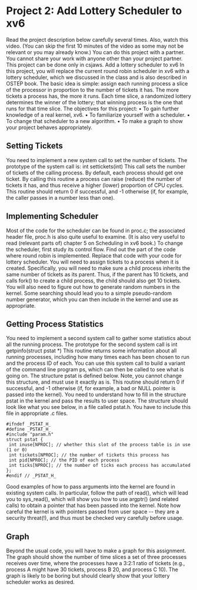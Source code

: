# Project 2: Add Lottery Scheduler to xv6


Read the project description below carefully several times. Also, watch this video. (You
can skip the first 10 minutes of the video as some may not be relevant or you may
already know.)
You can do this project with a partner. You cannot share your work with anyone other
than your project partner.
This project can be done only in csjaws.
Add a lottery scheduler to xv6
In this project, you will replace the current round robin scheduler in xv6 with a lottery
scheduler, which we discussed in the class and is also described in OSTEP book. The
basic idea is simple: assign each running process a slice of the processor in proportion
to the number of tickets it has. The more tickets a process has, the more it runs. Each
time slice, a randomized lottery determines the winner of the lottery; that winning
process is the one that runs for that time slice.
The objectives for this project:
• To gain further knowledge of a real kernel, xv6.
• To familiarize yourself with a scheduler.
• To change that scheduler to a new algorithm.
• To make a graph to show your project behaves appropriately.


## Setting Tickets

You need to implement a new system call to set the number of tickets. The prototype of
the system call is:
int settickets(int)
This call sets the number of tickets of the calling process. By default, each process
should get one ticket. By calling this routine a process can raise (reduce) the number of
tickets it has, and thus receive a higher (lower) proportion of CPU cycles. This routine 
should return 0 if successful, and -1 otherwise (if, for example, the caller passes in a
number less than one).


## Implementing Scheduler

Most of the code for the scheduler can be found in proc.c; the associated header
file, proc.h is also quite useful to examine. (It is also very useful to read (relevant parts
of) chapter 5 on Scheduling in xv6 book.)
To change the scheduler, first study its control flow. Find out the part of the code where
round robin is implemented. Replace that code with your code for lottery scheduler.
You will need to assign tickets to a process when it is created. Specifically, you will need
to make sure a child process inherits the same number of tickets as its parent. Thus, if
the parent has 10 tickets, and calls fork() to create a child process, the child should also
get 10 tickets.
You will also need to figure out how to generate random numbers in the kernel. Some
searching should lead you to a simple pseudo-random number generator, which you
can then include in the kernel and use as appropriate.


## Getting Process Statistics

You need to implement a second system call to gather some statistics about all the
running process. The prototype for the second system call is
int getpinfo(struct pstat *)
This routine returns some information about all running processes, including how many
times each has been chosen to run and the process ID of each. You can use this system
call to build a variant of the command line program ps, which can then be called to see
what is going on. The structure pstat is defined below. Note, you cannot change this
structure, and must use it exactly as is. This routine should return 0 if successful, and -1
otherwise (if, for example, a bad or NULL pointer is passed into the kernel).
You need to understand how to fill in the structure pstat in the kernel and pass the
results to user space. The structure should look like what you see below, in a file
called pstat.h. You have to include this file in appropriate .c files.

```
#ifndef _PSTAT_H_
#define _PSTAT_H_
#include "param.h"
struct pstat {
 int inuse[NPROC]; // whether this slot of the process table is in use (1 or 0)
 int tickets[NPROC]; // the number of tickets this process has
 int pid[NPROC]; // the PID of each process
 int ticks[NPROC]; // the number of ticks each process has accumulated
};
#endif // _PSTAT_H_
```


Good examples of how to pass arguments into the kernel are found in existing system
calls. In particular, follow the path of read(), which will lead you to sys_read(), which
will show you how to use argptr() (and related calls) to obtain a pointer that has been
passed into the kernel. Note how careful the kernel is with pointers passed from user
space -- they are a security threat(!), and thus must be checked very carefully before
usage.


## Graph

Beyond the usual code, you will have to make a graph for this assignment. The graph
should show the number of time slices a set of three processes receives over time,
where the processes have a 3:2:1 ratio of tickets (e.g., process A might have 30 tickets,
process B 20, and process C 10). The graph is likely to be boring but should clearly show
that your lottery scheduler works as desired.
